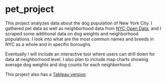 # pet_project
This project analyzes data about the dog population of New York City.
I gathered pet data as well as neighborhood data from [NYC Open Data](https://opendata.cityofnewyork.us/), and I scraped some additional data on dog weights and neighborhood populations. I look into what are the most common names and breeds in NYC as a whole and in specific boroughs.

Eventually I will include an interactive tool where users can drill down for data at neighborhood level. I also plan to include map charts showing average dog weights and dog counts for each neighborhood. 

This project also has a [Tableau version](https://public.tableau.com/profile/bogdan.rabanca#!/vizhome/dogsofnewyork3/Story1).
